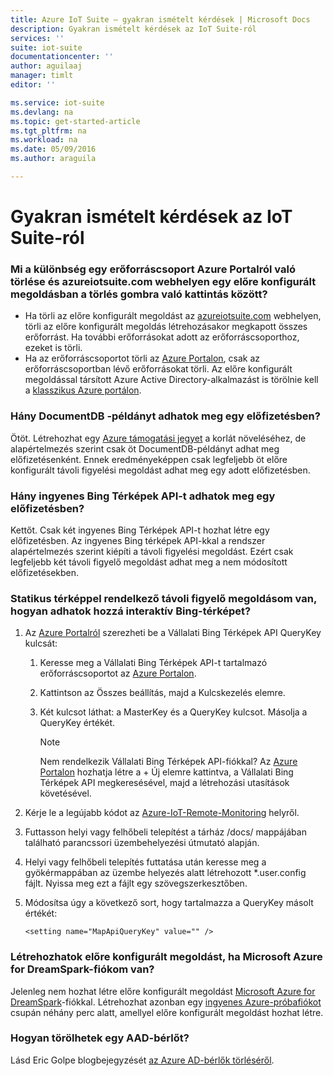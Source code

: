 ```yaml
---
title: Azure IoT Suite – gyakran ismételt kérdések | Microsoft Docs
description: Gyakran ismételt kérdések az IoT Suite-ról
services: ''
suite: iot-suite
documentationcenter: ''
author: aguilaaj
manager: timlt
editor: ''

ms.service: iot-suite
ms.devlang: na
ms.topic: get-started-article
ms.tgt_pltfrm: na
ms.workload: na
ms.date: 05/09/2016
ms.author: araguila

---
```

# Gyakran ismételt kérdések az IoT Suite-ról
### Mi a különbség egy erőforráscsoport Azure Portalról való törlése és azureiotsuite.com webhelyen egy előre konfigurált megoldásban a törlés gombra való kattintás között?
* Ha törli az előre konfigurált megoldást az [azureiotsuite.com][lnk-azureiotsuite] webhelyen, törli az előre konfigurált megoldás létrehozásakor megkapott összes erőforrást. Ha további erőforrásokat adott az erőforráscsoporthoz, ezeket is törli. 
* Ha az erőforráscsoportot törli az [Azure Portalon][lnk-azure-portal], csak az erőforráscsoportban lévő erőforrásokat törli. Az előre konfigurált megoldással társított Azure Active Directory-alkalmazást is törölnie kell a [klasszikus Azure portálon][lnk-classic-portal].

### Hány DocumentDB -példányt adhatok meg egy előfizetésben?
Ötöt. Létrehozhat egy [Azure támogatási jegyet][link-azuresupportticket] a korlát növeléséhez, de alapértelmezés szerint csak öt DocumentDB-példányt adhat meg előfizetésenként. Ennek eredményeképpen csak legfeljebb öt előre konfigurált távoli figyelési megoldást adhat meg egy adott előfizetésben.

### Hány ingyenes Bing Térképek API-t adhatok meg egy előfizetésben?
Kettőt. Csak két ingyenes Bing Térképek API-t hozhat létre egy előfizetésben. Az ingyenes Bing térképek API-kkal a rendszer alapértelmezés szerint kiépíti a távoli figyelési megoldást. Ezért csak legfeljebb két távoli figyelő megoldást adhat meg a nem módosított előfizetésekben.

### Statikus térképpel rendelkező távoli figyelő megoldásom van, hogyan adhatok hozzá interaktív Bing-térképet?
1. Az [Azure Portalról][lnk-azure-portal] szerezheti be a Vállalati Bing Térképek API QueryKey kulcsát: 
   
   1. Keresse meg a Vállalati Bing Térképek API-t tartalmazó erőforráscsoportot az [Azure Portalon][lnk-azure-portal].
   2. Kattintson az Összes beállítás, majd a Kulcskezelés elemre. 
   3. Két kulcsot láthat: a MasterKey és a QueryKey kulcsot. Másolja a QueryKey értékét.
      
      > [!NOTE]
      > Nem rendelkezik Vállalati Bing Térképek API-fiókkal? Az [Azure Portalon][lnk-azure-portal] hozhatja létre a + Új elemre kattintva, a Vállalati Bing Térképek API megkeresésével, majd a létrehozási utasítások követésével.
      > 
      > 
2. Kérje le a legújabb kódot az [Azure-IoT-Remote-Monitoring][lnk-remote-monitoring-github] helyről.
3. Futtasson helyi vagy felhőbeli telepítést a tárház /docs/ mappájában található parancssori üzembehelyezési útmutató alapján. 
4. Helyi vagy felhőbeli telepítés futtatása után keresse meg a gyökérmappában az üzembe helyezés alatt létrehozott *.user.config fájlt. Nyissa meg ezt a fájlt egy szövegszerkesztőben. 
5. Módosítsa úgy a következő sort, hogy tartalmazza a QueryKey másolt értékét: 
   
   `<setting name="MapApiQueryKey" value="" />`

### Létrehozhatok előre konfigurált megoldást, ha Microsoft Azure for DreamSpark-fiókom van?
Jelenleg nem hozhat létre előre konfigurált megoldást [Microsoft Azure for DreamSpark][lnk-dreamspark]-fiókkal. Létrehozhat azonban egy [ingyenes Azure-próbafiókot][lnk-30daytrial] csupán néhány perc alatt, amellyel előre konfigurált megoldást hozhat létre.

### Hogyan törölhetek egy AAD-bérlőt?
Lásd Eric Golpe blogbejegyzését [az Azure AD-bérlők törléséről][lnk-delete-aad-tennant].

[link-azuresupportticket]: https://portal.azure.com/#blade/Microsoft_Azure_Support/HelpAndSupportBlade 
[lnk-azure-portal]: https://portal.azure.com
[lnk-azureiotsuite]: https://www.azureiotsuite.com/
[lnk-classic-portal]: https://manage.windowsazure.com
[lnk-remote-monitoring-github]: https://github.com/Azure/azure-iot-remote-monitoring 
[lnk-dreamspark]: https://www.dreamspark.com/Product/Product.aspx?productid=99 
[lnk-30daytrial]: https://azure.microsoft.com/free/
[lnk-delete-aad-tennant]: http://blogs.msdn.com/b/ericgolpe/archive/2015/04/30/walkthrough-of-deleting-an-azure-ad-tenant.aspx



<!--HONumber=jun16_HO2-->


